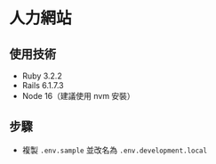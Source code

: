 # 人力網站

## 使用技術

- Ruby 3.2.2
- Rails 6.1.7.3
- Node 16（建議使用 nvm 安裝）

## 步驟

- 複製 `.env.sample` 並改名為 `.env.development.local`
